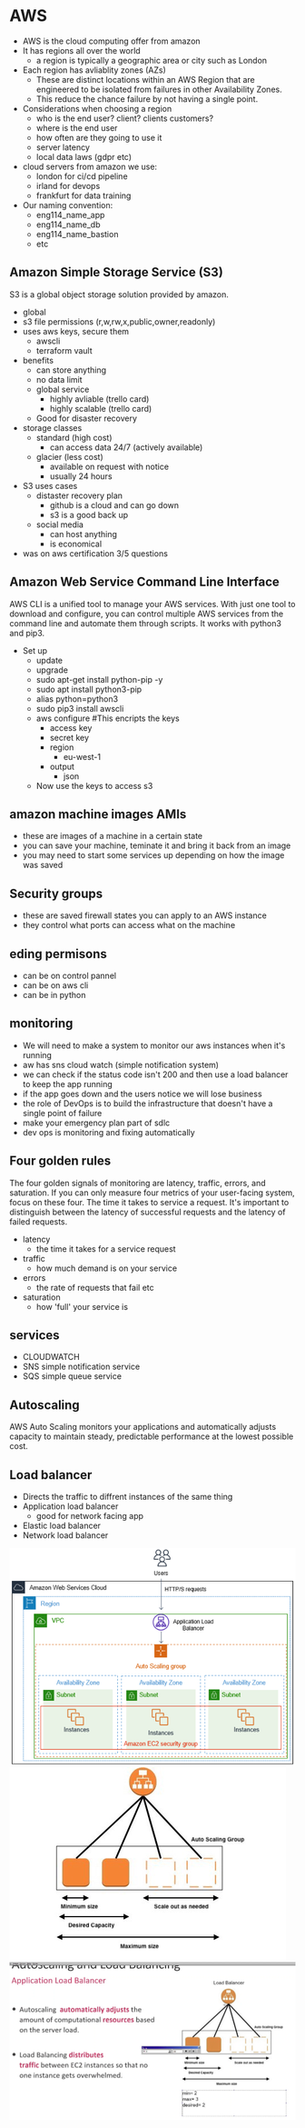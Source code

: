 # AWS
- AWS is the cloud computing offer from amazon
- It has regions all over the world
    - a region is typically a geographic area or city such as London
- Each region has avliablity zones (AZs)
    - These are distinct locations within an AWS Region that are engineered to be isolated from failures in other Availability Zones.
    - This reduce the chance failure by not having a single point.
- Considerations when choosing a region
    - who is the end user? client? clients customers?
    - where is the end user
    - how often are they going to use it
    - server latency
    - local data laws (gdpr etc)
- cloud servers from amazon we use:
    - london for ci/cd pipeline
    - irland for devops
    - frankfurt for data training
- Our naming convention:
    - eng114_name_app
    - eng114_name_db
    - eng114_name_bastion
    - etc


## Amazon Simple Storage Service (S3)
S3 is a global object storage solution provided by amazon.
- global
- s3 file permissions (r,w,rw,x,public,owner,readonly)
- uses aws keys, secure them
    - awscli
    - terraform vault
- benefits
    - can store anything
    - no data limit
    - global service
        - highly avliable (trello card)
        - highly scalable (trello card)
    - Good for disaster recovery
- storage classes
    - standard (high cost)
        - can access data 24/7 (actively available)
    - glacier (less cost)
        - available on request with notice
        - usually 24 hours
- S3 uses cases
    - distaster recovery plan
        - github is a cloud and can go down
        - s3 is a good back up
    - social media
        - can host anything
        - is economical
- was on aws certification 3/5 questions

## Amazon Web Service Command Line Interface
AWS CLI is a unified tool to manage your AWS services. With just one tool to download and configure, you can control multiple AWS services from the command line and automate them through scripts. It works with python3 and pip3.

- Set up
    - update
    - upgrade
    - sudo apt-get install python-pip -y
    - sudo apt install python3-pip
    - alias python=python3
    - sudo pip3 install awscli
    - aws configure #This encripts the keys
        - access key
        - secret key
        - region
            - eu-west-1
        - output
            - json
    - Now use the keys to access s3


## amazon machine images AMIs
- these are images of a machine in a certain state
- you can save your machine, teminate it and bring it back from an image
- you may need to start some services up depending on how the image was saved

## Security groups
- these are saved firewall states you can apply to an AWS instance
- they control what ports can access what on the machine

## eding permisons
- can be on control pannel
- can be on aws cli
- can be in python

## monitoring 
- We will need to make a system to monitor our aws instances when it's running
- aw has sns cloud watch (simple notification system)
- we can check if the status code isn't 200 and then use a load balancer to keep the app running
- if the app goes down and the users notice we will lose business
- the role of DevOps is to build the infrastructure that doesn't have a single point of failure 
- make your emergency plan part of sdlc
- dev ops is monitoring  and fixing automatically

## Four golden rules
The four golden signals of monitoring are latency, traffic, errors, and saturation. If you can only measure four metrics of your user-facing system, focus on these four. The time it takes to service a request. It's important to distinguish between the latency of successful requests and the latency of failed requests.  

- latency
    - the time it takes for a service request
- traffic
    - how much demand is on your service
- errors
    - the rate of requests that fail etc
- saturation
    - how 'full' your service is

## services
- CLOUDWATCH
- SNS simple notification service
- SQS simple queue service

## Autoscaling
AWS Auto Scaling monitors your applications and automatically adjusts capacity to maintain steady, predictable performance at the lowest possible cost. 

## Load balancer
- Directs the traffic to diffrent instances of the same thing
- Application load balancer
    - good for network facing app
- Elastic load balancer
- Network load balancer   

![auto-scale](/Documentation/resources/auto_scale.png)   
![auto-scale2](/Documentation/resources/auto_scale2.jpeg)   
![auto-load](/Documentation/resources/auto_load.png)